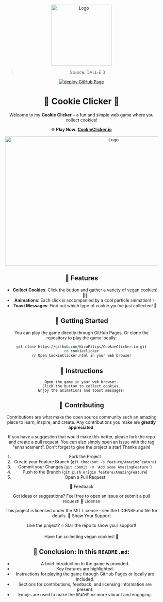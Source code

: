 <!-- PROJECT LOGO -->
<br />
<div align="center">
<a href="https://github.com/NicoFilips/CookieClicker.io/">
  <img src="https://user-images.githubusercontent.com/35654361/290687115-7ea13dc6-d4cc-4c23-ac2d-a93736f694da.png" alt="Logo" width="200" height="200">
</a>

<blockquote>
  <p>Source: DALL-E 3</p>
</blockquote>

 [![deploy GitHub Page](https://github.com/NicoFilips/CookieClicker.io/actions/workflows/pages/pages-build-deployment/badge.svg)](https://github.com/NicoFilips/CookieClicker.io/actions/workflows/pages/pages-build-deployment)

# 🍪 Cookie Clicker 🌱

Welcome to my **Cookie Clicker** – a fun and simple web game where you collect cookies! 

🌐 **Play Now: [CookieClicker.io](https://NicoFilips.github.io/CookieClicker.io/)**

<a href="https://github.com/NicoFilips/CookieClicker.io/">
  <img src="https://user-images.githubusercontent.com/35654361/292312593-9a627f33-066e-4b9a-88ae-f35d88127d3a.png" alt="Logo" width="700" height="425">
</a>

## 🌟 Features

- **Collect Cookies**: Click the button and gather a variety of vegan cookies! 🍫🍪
- **Animations**: Each click is accompanied by a cool particle animation! ✨
- **Toast Messages**: Find out which type of cookie you've just collected! 📣

## 🚀 Getting Started

You can play the game directly through GitHub Pages.
Or clone the repository to play the game locally:

```bash
git clone https://github.com/NicoFilips/CookieClicker.io.git
cd cookieclicker
// Open CookieClicker.html in your web browser
```

## 📝 Instructions

    Open the game in your web browser.
    Click the button to collect cookies.
    Enjoy the animations and toast messages!

## 🤝 Contributing


Contributions are what make the open source community such an amazing place to learn, inspire, and create. Any contributions you make are **greatly appreciated**.

If you have a suggestion that would make this better, please fork the repo and create a pull request. You can also simply open an issue with the tag "enhancement".
Don't forget to give the project a star! Thanks again!

1. Fork the Project
2. Create your Feature Branch (`git checkout -b feature/AmazingFeature`)
3. Commit your Changes (`git commit -m 'Add some AmazingFeature'`)
4. Push to the Branch (`git push origin feature/AmazingFeature`)
5. Open a Pull Request
   
💌 Feedback

Got ideas or suggestions? Feel free to open an issue or submit a pull request!
📜 License

This project is licensed under the MIT License - see the LICENSE.md file for details.
🌈 Show Your Support

Like the project? ⭐️ Star the repo to show your support!

Have fun collecting vegan cookies! 🎉


## 📍 Conclusion: In this `README.md`:

- A brief introduction to the game is provided.
- Key features are highlighted.
- Instructions for playing the game through GitHub Pages or locally are included.
- Sections for contributions, feedback, and licensing information are present.
- Emojis are used to make the `README.md` more vibrant and engaging.

